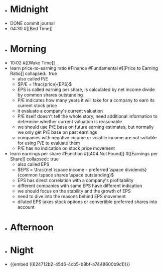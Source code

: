 - # Midnight
- DONE commit journal
- 04:30 #[[Bed Time]]
- # Morning
- 10:02 #[[Wake Time]]
- learn price-to-earning ratio #Finance #Fundamental #[[Price to Earning Ratio]]
  collapsed:: true
	- also called P/E
	- $P/E = \frac{price}{EPS}$
	- EPS is called earning per share, is calculated by net income divide by common shares outstanding
	- P/E indicates how many years it will take for a company to earn its current stock price
	- it evaluate a company's current valuation
	- P/E itself doesn't tell the whole story, need additional information to determine whether current valuation is reasonable
	- we should use P/E base on future earning estimates, but normally we only get P/E base on past earnings
	- companies with negative income or volatile income are not suitable for using P/E to evaluate them
	- P/E has no indication on stock price movement
- learn earnings per share #Function #[[404 Not Found]] #[[Earnings per Share]]
  collapsed:: true
	- also called EPS
	- $EPS = \frac{net \space income - preferred \space dividends}{common \space shares \space outstanding}$
	- EPS has direct correlation with a company's profitability
	- different companies with same EPS have different indication
	- we should focus on the stability and the growth of EPS
	- need to dive into the reasons behind EPS movement
	- diluted EPS takes stock options or convertible preferred shares into account
- # Afternoon
- # Night
- {{embed ((624712b2-45d6-4cb5-b8bf-a7448600b9c1))}}